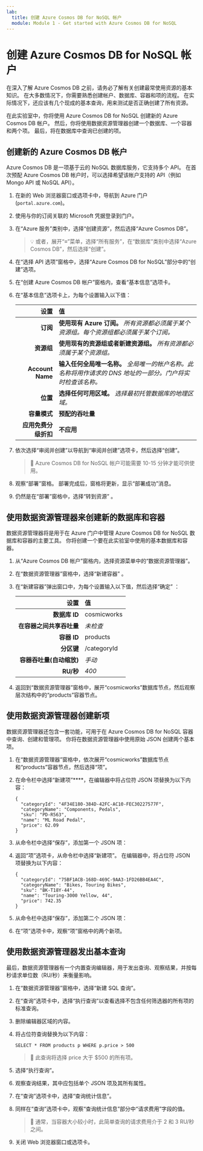 ```yaml
---
lab:
  title: 创建 Azure Cosmos DB for NoSQL 帐户
  module: Module 1 - Get started with Azure Cosmos DB for NoSQL
---
```


# 创建 Azure Cosmos DB for NoSQL 帐户

在深入了解 Azure Cosmos DB 之前，请务必了解有关创建最常使用资源的基本知识。 在大多数情况下，你需要熟悉创建帐户、数据库、容器和项的流程。 在实际情况下，还应该有几个现成的基本查询，用来测试是否正确创建了所有资源。

在此实验室中，你将使用 Azure Cosmos DB for NoSQL 创建新的 Azure Cosmos DB 帐户。 然后，你将使用数据资源管理器创建一个数据库、一个容器和两个项。 最后，将在数据库中查询已创建的项。

## 创建新的 Azure Cosmos DB 帐户

Azure Cosmos DB 是一项基于云的 NoSQL 数据库服务，它支持多个 API。 在首次预配 Azure Cosmos DB 帐户时，可以选择希望该帐户支持的 API（例如 Mongo API 或 NoSQL API）。

1. 在新的 Web 浏览器窗口或选项卡中，导航到 Azure 门户 (``portal.azure.com``)。

1. 使用与你的订阅关联的 Microsoft 凭据登录到门户。

1. 在“Azure 服务”类别中，选择“创建资源”，然后选择“Azure Cosmos DB”。

    > &#128161; 或者，展开“&#8801;”菜单，选择“所有服务”，在“数据库”类别中选择“Azure Cosmos DB”，然后选择“创建”。

1. 在“选择 API 选项”窗格中，选择“Azure Cosmos DB for NoSQL”部分中的“创建”选项。

1. 在“创建 Azure Cosmos DB 帐户”窗格内，查看“基本信息”选项卡。

1. 在“基本信息”选项卡上，为每个设置输入以下值：

    | **设置** | 值 |
    | --: | :-- |
    | **订阅** | **使用现有 Azure 订阅。** *所有资源都必须属于某个资源组。每个资源组都必须属于某个订阅。* |
    | **资源组** | **使用现有的资源组或者新建资源组。** *所有资源都必须属于某个资源组。* |
    | **Account Name** | **输入任何全局唯一名称。** *全局唯一的帐户名称。此名称将用作请求的 DNS 地址的一部分。门户将实时检查该名称。* |
    | **位置** | **选择任何可用区域。** *选择最初托管数据库的地理区域。* |
    | **容量模式** | **预配的吞吐量** |
    | **应用免费分级折扣** | **不应用** |

1. 依次选择“审阅并创建”以导航到“审阅并创建”选项卡，然后选择“创建”。

    > &#128221; Azure Cosmos DB for NoSQL 帐户可能需要 10-15 分钟才能可供使用。

1. 观察“部署”窗格。 部署完成后，窗格将更新，显示“部署成功”消息。

1. 仍然是在“部署”窗格中，选择“转到资源” 。

## 使用数据资源管理器来创建新的数据库和容器

数据资源管理器将是用于在 Azure 门户中管理 Azure Cosmos DB for NoSQL 数据库和容器的主要工具。 你将创建一个要在此实验室中使用的基本数据库和容器。

1. 从“Azure Cosmos DB 帐户”窗格内，选择资源菜单中的“数据资源管理器”。

1. 在“数据资源管理器”窗格中，选择“新建容器” 。

1. 在“新建容器”弹出窗口中，为每个设置输入以下值，然后选择“确定” ：

    | **设置** | **值** |
    | --: | :-- |
    | **数据库 ID** | cosmicworks |
    | **在容器之间共享吞吐量** | *未检查* |
    | **容器 ID** | products |
    | **分区键** | /categoryId |
    | **容器吞吐量(自动缩放)** | *手动* |
    | **RU/秒** | *400* |

1. 返回到“数据资源管理器”窗格中，展开“cosmicworks”数据库节点，然后观察层次结构中的“products”容器节点。

## 使用数据资源管理器创建新项

数据资源管理器还包含一套功能，可用于在 Azure Cosmos DB for NoSQL 容器中查询、创建和管理项。 你将在数据资源管理器中使用原始 JSON 创建两个基本项。

1. 在“数据资源管理器”窗格中，依次展开“cosmicworks”数据库节点和“products”容器节点，然后选择“项”。

1. 在命令栏中选择“新建项”****，在编辑器中将占位符 JSON 项替换为以下内容：

    ```
    {
      "categoryId": "4F34E180-384D-42FC-AC10-FEC30227577F",
      "categoryName": "Components, Pedals",
      "sku": "PD-R563",
      "name": "ML Road Pedal",
      "price": 62.09
    }
    ```

1. 从命令栏中选择“保存”，添加第一个 JSON 项：

1. 返回“项”选项卡，从命令栏中选择“新建项”。 在编辑器中，将占位符 JSON 项替换为以下内容：

    ```
    {
      "categoryId": "75BF1ACB-168D-469C-9AA3-1FD26BB4EA4C",
      "categoryName": "Bikes, Touring Bikes",
      "sku": "BK-T18Y-44",
      "name": "Touring-3000 Yellow, 44",
      "price": 742.35
    }
    ```

1. 从命令栏中选择“保存”，添加第二个 JSON 项：

1. 在“项”选项卡中，观察“项”窗格中的两个新项。

## 使用数据资源管理器发出基本查询

最后，数据资源管理器有一个内置查询编辑器，用于发出查询、观察结果，并按每秒请求单位数（RU/秒）来衡量影响。

1. 在“数据资源管理器”窗格中，选择“新建 SQL 查询”。

1. 在“查询”选项卡中，选择“执行查询”以查看选择不包含任何筛选器的所有项的标准查询。

1. 删除编辑器区域的内容。

1. 将占位符查询替换为以下内容：

    ```
    SELECT * FROM products p WHERE p.price > 500
    ```

    > &#128221; 此查询将选择 price 大于 $500 的所有项。

1. 选择“执行查询”。

1. 观察查询结果，其中应包括单个 JSON 项及其所有属性。

1. 在“查询”选项卡中，选择“查询统计信息”。

1. 同样在“查询”选项卡中，观察“查询统计信息”部分中“请求费用”字段的值。

    > &#128221; 通常，当容器大小较小时，此简单查询的请求费用介于 2 和 3 RU/秒之间。

1. 关闭 Web 浏览器窗口或选项卡。
